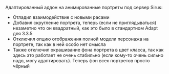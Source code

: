 Адаптированный аддон на анимированные портреты под сервер Sirus:
 - Отладил взаимодействие с новыми расами
 - Добавил скругление портрета, теперь (если не приглядываться) незаметно что он квадратный, как это было в стандартном Adapt для 3.3.5
 - Отключил опцию отображения полной модели персонажа на портрете, так как в ней особо нет смысла
 - Также отключил окрашивание фона портрета в цвет класса, так как здесь это работает не очень стабильно (если кому-то очень сильно надо, могу адаптировать). Теперь фон всех портретов просто чёрный
